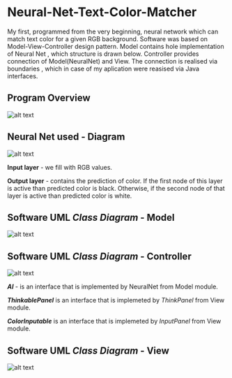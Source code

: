 # Neural-Net-Text-Color-Matcher
My first, programmed from the very beginning, neural network which can match text color for a given RGB background. 
Software was based on Model-View-Controller design pattern. Model contains hole implementation of Neural Net
, which structure is drawn below. Controller provides connection of Model(NeuralNet) and View. The connection is realised via boundaries
, which in case of my aplication were reasised via Java interfaces.

## Program Overview
![alt text](https://t4zdoq.db.files.1drv.com/y4maZ2tUzJU3O-o78S8U8FXcFFvDI1eCyZZ7yF2nygqYNG-MusMk-wKBPdssc3KxJ21fypNRcNBGovSPq16eE6-9XIY2RuCPBW2U6u6sWgprngAUmM1ss4iHCgEXnfCZnNGlYc_-cTAkc-cJcKpPUgdxNfQySnpSr8SrFGEUgm1iIQhdYfxLmS6NhoFK2S2REikChYWbxifg2UYsjPAHSRGLw/overview.gif?download&psid=1)

## Neural Net used - Diagram
![alt text](https://db3pap002files.storage.live.com/y4mUePuxPnTNRes30qOLDN-TjO_IPI_kt2d0KdJo8no2-iLGVmf2nTMc5_xf0UOhLULzh3cJjsZtcsBtRxsPgCCdXc4KYaQ6Jl8Fv6aTf8RtlqcW5yPFUfQqfhGKKQ0Ji7u3lD82U02iAWcb4RmRcR_43U7A06XvBaeIDDMofznwtBEyrn4pIHszNt4lvb62Nf_2TTYnFqFris4Tm_bIx4h9w/net.JPG?psid=1&width=928&height=310)

**Input layer** - we fill with RGB values.

**Output layer** - contains the prediction of color. If the first node of this layer is active than predicted color is black. Otherwise, if the
second node of that layer is active than predicted color is white.

## Software UML *Class Diagram* - Model
![alt text](https://db3pap002files.storage.live.com/y4mpZIL0KL3XD26eq3XyzM_zpQeY8MhUJHlYZoXvDnPakSer1WhqUcHqIdWkW-7Xj6y4F34a7ArLFWWV7oYJTgLtMfen8PBioRFKCsrntaWGDHZ031Nmnlwq13XxC29bWPiq1AHi2ay5JjNsGf49lwsbDp5AZurN5kQZFBq-rmoTddvtn9F6m2OfycUru9OgYpf5vTG002wX2veUTiIS7JQQQ/Model__Model_0.jpg?psid=1&width=976&height=848)

## Software UML *Class Diagram* - Controller
![alt text](https://db3pap002files.storage.live.com/y4mq4EI3JWhBJbh8TWQ7uJzp5cgycgo8lOjBDGuJkUMGdVAnmVYpgCUtg_ZIpuv1hzd7P1IaqwzKfy6VjFKM179wIqHWKluxbAkbzXdnbHxnXmytdzsbyXx59nZS0MJXcHxUuBibdDvhGZURoAtQO03E0NsC7omIYsaN5XAkLRoXKSX5NTGj_oOcTqvfnu4_17Kp4NLS_TGR4gDbTZgmwiSUg/Controller__Controller_1.jpg?psid=1&width=943&height=490)

**_AI_** - is an interface that is implemented by NeuralNet from Model module.

**_ThinkablePanel_** is an interface that is implemeted by *ThinkPanel* from View module.

**_ColorInputable_** is an interface that is implemeted by *InputPanel* from View module.

## Software UML *Class Diagram* - View
![alt text](https://db3pap002files.storage.live.com/y4m0n0f073hlI0SJ39dKyJNcQPvgirqBb8J8Nno-JYapmbq4RpOX3OG-aegLCSk8U0hOf5rsClfb_nQLeCR4vugWZK2rg-4xbByvJPi9OOWheeR5OUWvEEs5oLqGfDIAmOVIk1x8HaDb4nal2ECnuJxRGS2-qAkt802WrvLcRj-P9eShOyJm0znLUbS4flFUpKkOW9UrHF383jD-aNQeKBbhw/View__View_2.jpg?psid=1&width=842&height=769)
